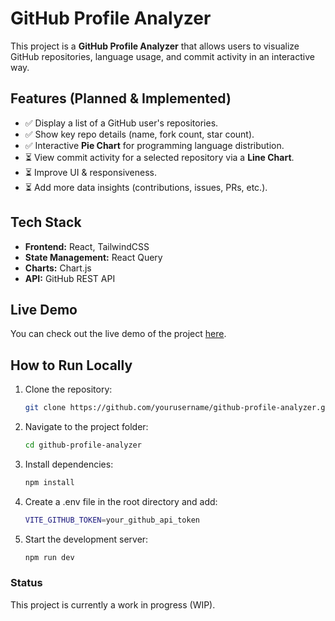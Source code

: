 # GitHub Profile Analyzer  

This project is a **GitHub Profile Analyzer** that allows users to visualize GitHub repositories, language usage, and commit activity in an interactive way.  

## Features (Planned & Implemented)
- ✅ Display a list of a GitHub user's repositories.  
- ✅ Show key repo details (name, fork count, star count).  
- ✅ Interactive **Pie Chart** for programming language distribution.  
- ⏳ View commit activity for a selected repository via a **Line Chart**.  
- ⏳ Improve UI & responsiveness.  
- ⏳ Add more data insights (contributions, issues, PRs, etc.).  

## Tech Stack  
- **Frontend:** React, TailwindCSS  
- **State Management:** React Query  
- **Charts:** Chart.js  
- **API:** GitHub REST API

## Live Demo

You can check out the live demo of the project [here](https://gitrepostats.vercel.app/).

## How to Run Locally  
1. Clone the repository:  
   ```sh
   git clone https://github.com/yourusername/github-profile-analyzer.git

2. Navigate to the project folder:
   ```sh
   cd github-profile-analyzer

3. Install dependencies:
   ```sh
   npm install

4. Create a .env file in the root directory and add:
   ```sh
   VITE_GITHUB_TOKEN=your_github_api_token

5. Start the development server:
   ```sh
   npm run dev

### Status
This project is currently a work in progress (WIP).
